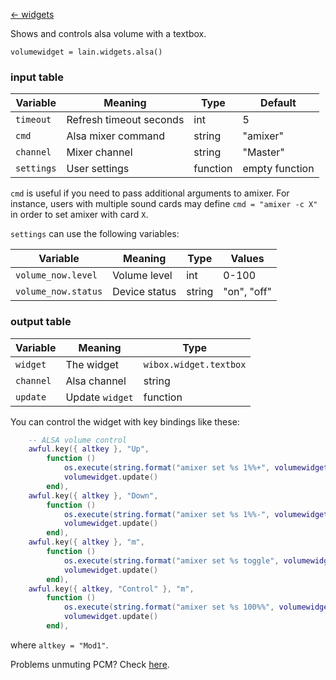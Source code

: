[<- widgets](https://github.com/copycat-killer/lain/wiki/Widgets)

Shows and controls alsa volume with a textbox.

	volumewidget = lain.widgets.alsa()

### input table

Variable | Meaning | Type | Default
--- | --- | --- | ---
`timeout` | Refresh timeout seconds | int | 5
`cmd` | Alsa mixer command | string | "amixer"
`channel` | Mixer channel | string | "Master" 
`settings` | User settings | function | empty function

`cmd` is useful if you need to pass additional arguments to amixer. For instance, users with multiple sound cards may define `cmd = "amixer -c X"` in order to set amixer with card `X`.

`settings` can use the following variables:

Variable | Meaning | Type | Values
--- | --- | --- | ---
`volume_now.level` | Volume level | int | 0-100
`volume_now.status` | Device status | string | "on", "off"

### output table

Variable | Meaning | Type
--- | --- | --- 
`widget` | The widget | `wibox.widget.textbox`
`channel` | Alsa channel | string
`update` | Update `widget` | function

You can control the widget with key bindings like these:

```lua
    -- ALSA volume control
    awful.key({ altkey }, "Up",
        function ()
            os.execute(string.format("amixer set %s 1%%+", volumewidget.channel))
            volumewidget.update()
        end),
    awful.key({ altkey }, "Down",
        function ()
            os.execute(string.format("amixer set %s 1%%-", volumewidget.channel))
            volumewidget.update()
        end),
    awful.key({ altkey }, "m",
        function ()
            os.execute(string.format("amixer set %s toggle", volumewidget.channel))
            volumewidget.update()
        end),
    awful.key({ altkey, "Control" }, "m",
        function ()
            os.execute(string.format("amixer set %s 100%%", volumewidget.channel))
            volumewidget.update()
        end),
```

where `altkey = "Mod1"`.

Problems unmuting PCM? Check [here](https://github.com/copycat-killer/awesome-copycats/issues/95).